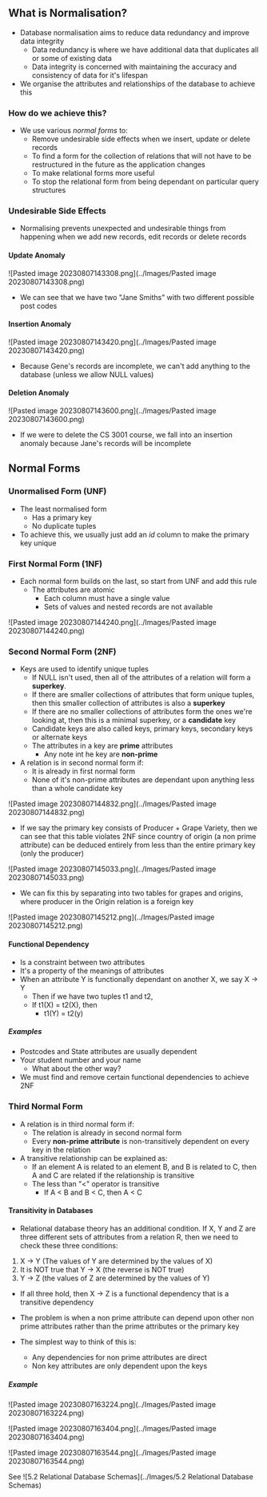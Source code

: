 ## What is Normalisation?
- Database normalisation aims to reduce data redundancy and improve data integrity
	- Data redundancy is where we have additional data that duplicates all or some of existing data
	- Data integrity is concerned with maintaining the accuracy and consistency of data for it's lifespan
- We organise the attributes and relationships of the database to achieve this

### How do we achieve this?
- We use various *normal forms* to:
	- Remove undesirable side effects when we insert, update or delete records
	- To find a form for the collection of relations that will not have to be restructured in the future as the application changes
	- To make relational forms more useful
	- To stop the relational form from being dependant on particular query structures


### Undesirable Side Effects
- Normalising prevents unexpected and undesirable things from happening when we add new records, edit records or delete records

#### Update Anomaly

![Pasted image 20230807143308.png](../Images/Pasted image 20230807143308.png)

- We can see that we have two "Jane Smiths" with two different possible post codes

#### Insertion Anomaly

![Pasted image 20230807143420.png](../Images/Pasted image 20230807143420.png)

- Because Gene's records are incomplete, we can't add anything to the database (unless we allow NULL values)


#### Deletion Anomaly

![Pasted image 20230807143600.png](../Images/Pasted image 20230807143600.png)

- If we were to delete the CS 3001 course, we fall into an insertion anomaly because Jane's records will be incomplete

## Normal Forms

### Unormalised Form (UNF)
- The least normalised form
	- Has a primary key
	- No duplicate tuples
- To achieve this, we usually just add an *id* column to make the primary key unique

### First Normal Form (1NF)
- Each normal form builds on the last, so start from UNF and add this rule
	- The attributes are atomic
		- Each column must have a single value
		- Sets of values and nested records are not available

![Pasted image 20230807144240.png](../Images/Pasted image 20230807144240.png)

### Second Normal Form (2NF)
- Keys are used to identify unique tuples
	- If NULL isn't used, then all of the attributes of a relation will form a **superkey**.
	- If there are smaller collections of attributes that form unique tuples, then this smaller collection of attributes is also a **superkey**
	- If there are no smaller collections of attributes form the ones we're looking at, then this is a minimal superkey, or a **candidate** key
	- Candidate keys are also called keys, primary keys, secondary keys or alternate keys
	- The attributes in a key are **prime** attributes
		- Any note int he key are **non-prime**
- A relation is in second normal form if:
	- It is already in first normal form
	- None of it's non-prime attributes are dependant upon anything less than a whole candidate key

![Pasted image 20230807144832.png](../Images/Pasted image 20230807144832.png)

- If we say the primary key consists of Producer + Grape Variety, then we can see that this table violates 2NF since country of origin (a non prime attribute) can be deduced entirely from less than the entire primary key (only the producer)

![Pasted image 20230807145033.png](../Images/Pasted image 20230807145033.png)

- We can fix this by separating into two tables for grapes and origins, where producer in the Origin relation is a foreign key

![Pasted image 20230807145212.png](../Images/Pasted image 20230807145212.png)

#### Functional Dependency
- Is a constraint between two attributes
- It's a property of the meanings of attributes
- When an attribute Y is functionally dependant on another X, we say X -> Y
	- Then if we have two tuples t1 and t2,
	- If t1(X) = t2(X), then
		- t1(Y) = t2(y)

##### Examples
- Postcodes and State attributes are usually dependent
- Your student number and your name
	- What about the other way?
- We must find and remove certain functional dependencies to achieve 2NF


### Third Normal Form
- A relation is in third normal form if:
	- The relation is already in second normal form
	- Every **non-prime attribute** is non-transitively dependent on every key in the relation
- A transitive relationship can be explained as:
	- If an element A is related to an element B, and B is related to C, then A and C are related if the relationship is transitive
	- The less than "<" operator is transitive
		- If A < B and B < C, then A < C


#### Transitivity in Databases
- Relational database theory has an additional condition. If X, Y and Z are three different sets of attributes from a relation R, then we need to check these three conditions:

1. X -> Y (The values of Y are determined by the values of X)
2. It is NOT true that Y -> X (the reverse is NOT true)
3. Y -> Z (the values of Z are determined by the values of Y)

- If all three hold, then X -> Z is a functional dependency that is a transitive dependency  

- The problem is when a non prime attribute can depend upon other non prime attributes rather than the prime attributes or the primary key
- The simplest way to think of this is:
	- Any dependencies for non prime attributes are direct
	- Non key attributes are only dependent upon the keys

##### Example

![Pasted image 20230807163224.png](../Images/Pasted image 20230807163224.png)

![Pasted image 20230807163404.png](../Images/Pasted image 20230807163404.png)

![Pasted image 20230807163544.png](../Images/Pasted image 20230807163544.png)

See ![5.2 Relational Database Schemas](../Images/5.2 Relational Database Schemas)